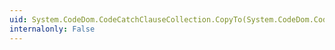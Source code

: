 ```yaml
---
uid: System.CodeDom.CodeCatchClauseCollection.CopyTo(System.CodeDom.CodeCatchClause[],System.Int32)
internalonly: False
---
```

